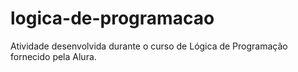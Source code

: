 # logica-de-programacao
Atividade desenvolvida durante o curso de Lógica de Programação fornecido pela Alura.
